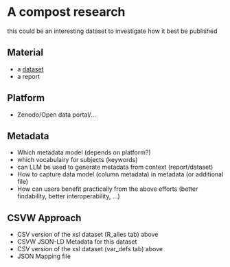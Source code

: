 # A compost research

this could be an interesting dataset to investigate how it best be published

## Material 

- a [dataset](https://ilvo.sharepoint.com/:x:/r/sites/HESoilWiseProject/_layouts/15/Doc.aspx?sourcedoc=%7B7FC4E1FC-2097-46C2-A200-5479A04FB5B3%7D&file=20250704_Soilcom_compost_database_Soilwise.xlsx&action=default&mobileredirect=true)
- a report

## Platform

- Zenodo/Open data portal/...

## Metadata

- Which metadata model (depends on platform?)
- which vocabulairy for subjects (keywords)
- can LLM be used to generate metadata from context (report/dataset)
- How to capture data model (column metadata) in metadata (or additional file)
- How can users benefit practically from the above efforts (better findability, better interoperability, ...)

## CSVW Approach
- CSV version of the xsl dataset (R_alles tab) above
- CSVW JSON-LD Metadata for this dataset
- CSV version of the xsl dataset (var_defs tab) above
- JSON Mapping file
